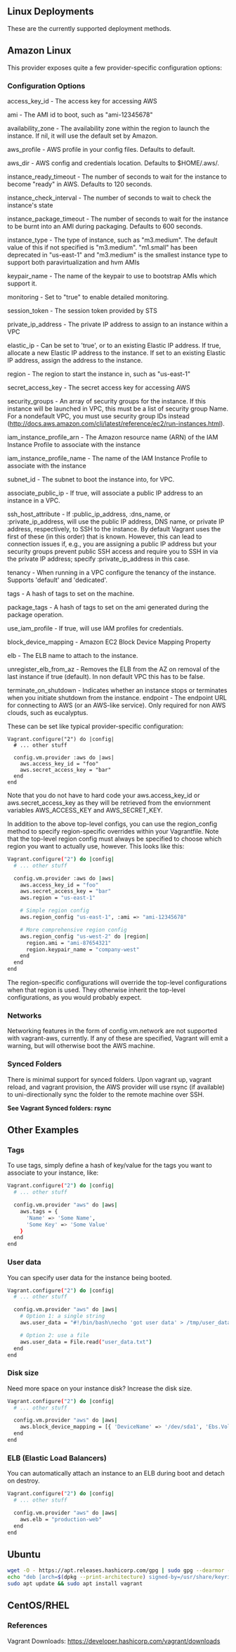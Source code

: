## Linux Deployments
These are the currently supported deployment methods.

## Amazon Linux
This provider exposes quite a few provider-specific configuration options:

### Configuration Options

access_key_id - The access key for accessing AWS

ami - The AMI id to boot, such as "ami-12345678"

availability_zone - The availability zone within the region to launch the instance. If nil, it will use the default set by Amazon.

aws_profile - AWS profile in your config files. Defaults to default.

aws_dir - AWS config and credentials location. Defaults to $HOME/.aws/.

instance_ready_timeout - The number of seconds to wait for the instance to become "ready" in AWS. Defaults to 120 seconds.

instance_check_interval - The number of seconds to wait to check the instance's state

instance_package_timeout - The number of seconds to wait for the instance to be burnt into an AMI during packaging. Defaults to 600 seconds.

instance_type - The type of instance, such as "m3.medium". The default value of this if not specified is "m3.medium". "m1.small" has been deprecated in "us-east-1" and "m3.medium" is the smallest instance type to support both paravirtualization and hvm AMIs

keypair_name - The name of the keypair to use to bootstrap AMIs which support it.

monitoring - Set to "true" to enable detailed monitoring.

session_token - The session token provided by STS

private_ip_address - The private IP address to assign to an instance within a VPC

elastic_ip - Can be set to 'true', or to an existing Elastic IP address. If true, allocate a new Elastic IP address to the instance. If set to an existing Elastic IP address, assign the address to the instance.

region - The region to start the instance in, such as "us-east-1"

secret_access_key - The secret access key for accessing AWS

security_groups - An array of security groups for the instance. If this instance will be launched in VPC, this must be a list of security group Name. For a nondefault VPC, you must use security group IDs instead (http://docs.aws.amazon.com/cli/latest/reference/ec2/run-instances.html).

iam_instance_profile_arn - The Amazon resource name (ARN) of the IAM Instance Profile to associate with the instance

iam_instance_profile_name - The name of the IAM Instance Profile to associate with the instance

subnet_id - The subnet to boot the instance into, for VPC.

associate_public_ip - If true, will associate a public IP address to an instance in a VPC.

ssh_host_attribute - If :public_ip_address, :dns_name, or :private_ip_address, will use the public IP address, DNS name, or private IP address, respectively, to SSH to the instance. By default Vagrant uses the first of these (in this order) that is known. However, this can lead to connection issues if, e.g., you are assigning a public IP address but your security groups prevent public SSH access and require you to SSH in via the private IP address; specify :private_ip_address in this case.

tenancy - When running in a VPC configure the tenancy of the instance. Supports 'default' and 'dedicated'.

tags - A hash of tags to set on the machine.

package_tags - A hash of tags to set on the ami generated during the package operation.

use_iam_profile - If true, will use IAM profiles for credentials.

block_device_mapping - Amazon EC2 Block Device Mapping Property

elb - The ELB name to attach to the instance.

unregister_elb_from_az - Removes the ELB from the AZ on removal of the last instance if true (default). In non default VPC this has to be false.

terminate_on_shutdown - Indicates whether an instance stops or terminates when you initiate shutdown from the instance.
endpoint - The endpoint URL for connecting to AWS (or an AWS-like service). Only required for non AWS clouds, such as eucalyptus.


These can be set like typical provider-specific configuration:

```
Vagrant.configure("2") do |config|
  # ... other stuff

  config.vm.provider :aws do |aws|
    aws.access_key_id = "foo"
    aws.secret_access_key = "bar"
  end
end
```

Note that you do not have to hard code your aws.access_key_id or aws.secret_access_key as they will be retrieved from the enviornment variables AWS_ACCESS_KEY and AWS_SECRET_KEY.

In addition to the above top-level configs, you can use the region_config method to specify region-specific overrides within your Vagrantfile. Note that the top-level region config must always be specified to choose which region you want to actually use, however. This looks like this:

```bash
Vagrant.configure("2") do |config|
  # ... other stuff

  config.vm.provider :aws do |aws|
    aws.access_key_id = "foo"
    aws.secret_access_key = "bar"
    aws.region = "us-east-1"

    # Simple region config
    aws.region_config "us-east-1", :ami => "ami-12345678"

    # More comprehensive region config
    aws.region_config "us-west-2" do |region|
      region.ami = "ami-87654321"
      region.keypair_name = "company-west"
    end
  end
end
```

The region-specific configurations will override the top-level configurations when that region is used. They otherwise inherit the top-level configurations, as you would probably expect.

### Networks
Networking features in the form of config.vm.network are not supported with vagrant-aws, currently. If any of these are specified, Vagrant will emit a warning, but will otherwise boot the AWS machine.

### Synced Folders
There is minimal support for synced folders. Upon vagrant up, vagrant reload, and vagrant provision, the AWS provider will use rsync (if available) to uni-directionally sync the folder to the remote machine over SSH.

**See Vagrant Synced folders: rsync**

## Other Examples
### Tags
To use tags, simply define a hash of key/value for the tags you want to associate to your instance, like:

```bash
Vagrant.configure("2") do |config|
  # ... other stuff

  config.vm.provider "aws" do |aws|
    aws.tags = {
	  'Name' => 'Some Name',
	  'Some Key' => 'Some Value'
    }
  end
end
```

### User data
You can specify user data for the instance being booted.

```bash
Vagrant.configure("2") do |config|
  # ... other stuff

  config.vm.provider "aws" do |aws|
    # Option 1: a single string
    aws.user_data = "#!/bin/bash\necho 'got user data' > /tmp/user_data.log\necho"

    # Option 2: use a file
    aws.user_data = File.read("user_data.txt")
  end
end
```

### Disk size
Need more space on your instance disk? Increase the disk size.

```bash
Vagrant.configure("2") do |config|
  # ... other stuff

  config.vm.provider "aws" do |aws|
    aws.block_device_mapping = [{ 'DeviceName' => '/dev/sda1', 'Ebs.VolumeSize' => 50 }]
  end
end
```

### ELB (Elastic Load Balancers)
You can automatically attach an instance to an ELB during boot and detach on destroy.

```bash
Vagrant.configure("2") do |config|
  # ... other stuff

  config.vm.provider "aws" do |aws|
    aws.elb = "production-web"
  end
end
```

## Ubuntu
```bash
wget -O - https://apt.releases.hashicorp.com/gpg | sudo gpg --dearmor -o /usr/share/keyrings/hashicorp-archive-keyring.gpg
echo "deb [arch=$(dpkg --print-architecture) signed-by=/usr/share/keyrings/hashicorp-archive-keyring.gpg] https://apt.releases.hashicorp.com $(grep -oP '(?<=UBUNTU_CODENAME=).*' /etc/os-release || lsb_release -cs) main" | sudo tee /etc/apt/sources.list.d/hashicorp.list
sudo apt update && sudo apt install vagrant
```

## CentOS/RHEL


### References
Vagrant Downloads: https://developer.hashicorp.com/vagrant/downloads
